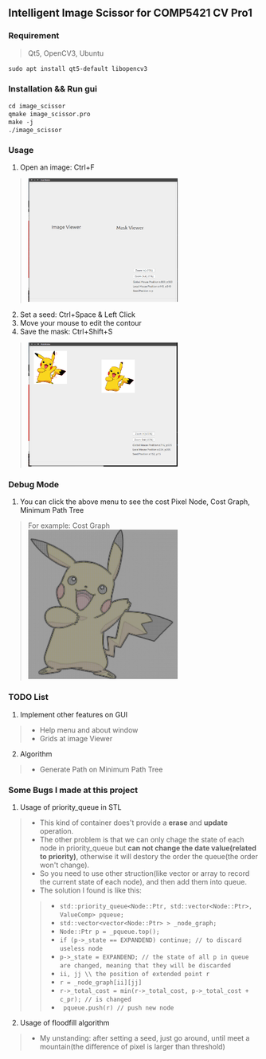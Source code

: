 ## Intelligent Image Scissor for COMP5421 CV Pro1
### Requirement
> Qt5, OpenCV3, Ubuntu
```
sudo apt install qt5-default libopencv3
```
### Installation && Run gui
```
cd image_scissor
qmake image_scissor.pro
make -j
./image_scissor
```
### Usage
1. Open an image: Ctrl+F
> <img src="img/1.png" width=300>
2. Set a seed: Ctrl+Space & Left Click
3. Move your mouse to edit the contour
4. Save the mask: Ctrl+Shift+S
> <img src="img/2.png" width=300>
### Debug Mode
1. You can click the above menu to see the cost Pixel Node, Cost Graph, Minimum Path Tree
> For example: Cost Graph \
> <img src="img/3.png" width=300>
### TODO List
1. Implement other features on GUI
> * Help menu and about window
> * Grids at image Viewer
2. Algorithm
> * Generate Path on Minimum Path Tree
### Some Bugs I made at this project
1. Usage of priority_queue in STL
> * This kind of container does't provide a **erase** and **update** operation. 
> * The other problem is that we can only chage the state of each node in priority_queue but **can not change the date value(related to priority)**, otherwise it will destory the order the queue(the order won't change). 
> * So you need to use other struction(like vector or array to record the current state of each node), and then add them into queue.
> * The solution I found is like this: 
>> - ``` std::priority_queue<Node::Ptr, std::vector<Node::Ptr>, ValueComp> pqueue; ``` 
>> - ``` std::vector<vector<Node::Ptr> > _node_graph; ```
>> - ``` Node::Ptr p = _pqueue.top(); ``` 
>> - ``` if (p->_state == EXPANDEND) continue; // to discard useless node ``` 
>> - ``` p->_state = EXPANDEND; // the state of all p in queue are changed, meaning that they will be discarded ```
>> - ``` ii, jj \\ the position of extended point r ``` 
>> - ``` r = _node_graph[ii][jj] ```
>> - ``` r->_total_cost = min(r->_total_cost, p->_total_cost + c_pr); // is changed ``` 
>> - ``` pqueue.push(r) // push new node```
2. Usage of floodfill algorithm
> * My unstanding: after setting a seed, just go around, until meet a mountain(the difference of pixel is larger than threshold)

